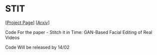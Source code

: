 # STIT
[[Project Page](https://stitch-time.github.io/)] [[Arxiv](https://arxiv.org/abs/2201.08361)]


Code For the paper - Stitch it in Time: GAN-Based Facial Editing of Real Videos

Code Will be released by 14/02
